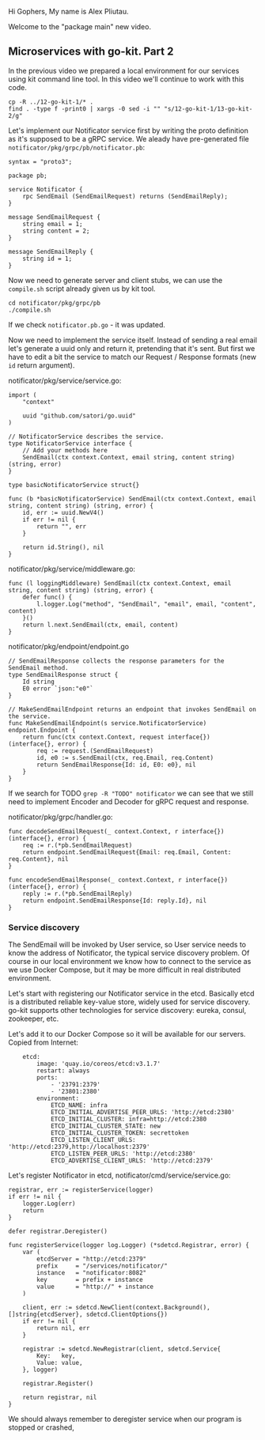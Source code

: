 Hi Gophers, My name is Alex Pliutau.

Welcome to the "package main" new video.

## Microservices with go-kit. Part 2

In the previous video we prepared a local environment for our services using kit command line tool. In this video we'll continue to work with this code.

```
cp -R ../12-go-kit-1/* .
find . -type f -print0 | xargs -0 sed -i "" "s/12-go-kit-1/13-go-kit-2/g"
```

Let's implement our Notificator service first by writing the proto definition as it's supposed to be a gRPC service. We aleady have pre-generated file `notificator/pkg/grpc/pb/notificator.pb`:

```
syntax = "proto3";

package pb;

service Notificator {
	rpc SendEmail (SendEmailRequest) returns (SendEmailReply);
}

message SendEmailRequest {
	string email = 1;
	string content = 2;
}

message SendEmailReply {
	string id = 1;
}
```

Now we need to generate server and client stubs, we can use the `compile.sh` script already given us by kit tool.

```
cd notificator/pkg/grpc/pb
./compile.sh
```

If we check `notificator.pb.go` - it was updated.

Now we need to implement the service itself. Instead of sending a real email let's generate a uuid only and return it, pretending that it's sent. But first we have to edit a bit the service to match our Request / Response formats (new `id` return argument).

notificator/pkg/service/service.go:
```
import (
	"context"

	uuid "github.com/satori/go.uuid"
)

// NotificatorService describes the service.
type NotificatorService interface {
	// Add your methods here
	SendEmail(ctx context.Context, email string, content string) (string, error)
}

type basicNotificatorService struct{}

func (b *basicNotificatorService) SendEmail(ctx context.Context, email string, content string) (string, error) {
	id, err := uuid.NewV4()
	if err != nil {
		return "", err
	}

	return id.String(), nil
}
```

notificator/pkg/service/middleware.go:
```
func (l loggingMiddleware) SendEmail(ctx context.Context, email string, content string) (string, error) {
	defer func() {
		l.logger.Log("method", "SendEmail", "email", email, "content", content)
	}()
	return l.next.SendEmail(ctx, email, content)
}
```

notificator/pkg/endpoint/endpoint.go
```
// SendEmailResponse collects the response parameters for the SendEmail method.
type SendEmailResponse struct {
	Id string
	E0 error `json:"e0"`
}

// MakeSendEmailEndpoint returns an endpoint that invokes SendEmail on the service.
func MakeSendEmailEndpoint(s service.NotificatorService) endpoint.Endpoint {
	return func(ctx context.Context, request interface{}) (interface{}, error) {
		req := request.(SendEmailRequest)
		id, e0 := s.SendEmail(ctx, req.Email, req.Content)
		return SendEmailResponse{Id: id, E0: e0}, nil
	}
}
```

If we search for TODO `grep -R "TODO" notificator` we can see that we still need to implement Encoder and Decoder for gRPC request and response.

notificator/pkg/grpc/handler.go:
```
func decodeSendEmailRequest(_ context.Context, r interface{}) (interface{}, error) {
	req := r.(*pb.SendEmailRequest)
	return endpoint.SendEmailRequest{Email: req.Email, Content: req.Content}, nil
}

func encodeSendEmailResponse(_ context.Context, r interface{}) (interface{}, error) {
	reply := r.(*pb.SendEmailReply)
	return endpoint.SendEmailResponse{Id: reply.Id}, nil
}
```

### Service discovery

The SendEmail will be invoked by User service, so User service needs to know the address of Notificator, the typical service discovery problem. Of course in our local environment we know how to connect to the service as we use Docker Compose, but it may be more difficult in real distributed environment.

Let's start with registering our Notificator service in the etcd. Basically etcd is a distributed reliable key-value store, widely used for service discovery. go-kit supports other technologies for service discovery: eureka, consul, zookeeper, etc.

Let's add it to our Docker Compose so it will be available for our servers. Copied from Internet:

```
    etcd:
        image: 'quay.io/coreos/etcd:v3.1.7'
        restart: always
        ports:
            - '23791:2379'
            - '23801:2380'
        environment:
            ETCD_NAME: infra
            ETCD_INITIAL_ADVERTISE_PEER_URLS: 'http://etcd:2380'
            ETCD_INITIAL_CLUSTER: infra=http://etcd:2380
            ETCD_INITIAL_CLUSTER_STATE: new
            ETCD_INITIAL_CLUSTER_TOKEN: secrettoken
            ETCD_LISTEN_CLIENT_URLS: 'http://etcd:2379,http://localhost:2379'
            ETCD_LISTEN_PEER_URLS: 'http://etcd:2380'
            ETCD_ADVERTISE_CLIENT_URLS: 'http://etcd:2379'
```

Let's register Notificator in etcd, notificator/cmd/service/service.go:

```
registrar, err := registerService(logger)
if err != nil {
	logger.Log(err)
	return
}

defer registrar.Deregister()

func registerService(logger log.Logger) (*sdetcd.Registrar, error) {
	var (
		etcdServer = "http://etcd:2379"
		prefix     = "/services/notificator/"
		instance   = "notificator:8082"
		key        = prefix + instance
		value      = "http://" + instance
	)

	client, err := sdetcd.NewClient(context.Background(), []string{etcdServer}, sdetcd.ClientOptions{})
	if err != nil {
		return nil, err
	}

	registrar := sdetcd.NewRegistrar(client, sdetcd.Service{
		Key:   key,
		Value: value,
	}, logger)

	registrar.Register()

	return registrar, nil
}
```

We should always remember to deregister service when our program is stopped or crashed,